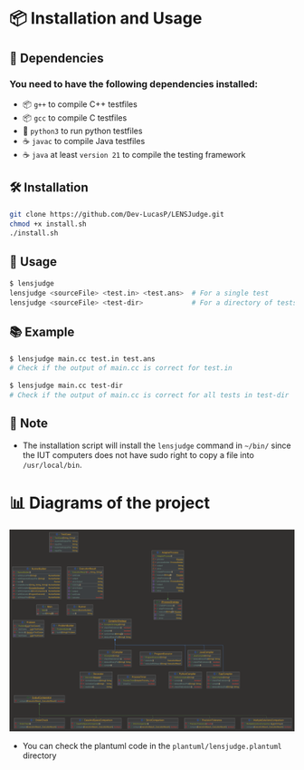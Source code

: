 # 📦 Installation and Usage 

## 📌 Dependencies

### You need to have the following dependencies installed:
- 📦 `g++` to compile C++ testfiles
- 📦 `gcc` to compile C testfiles
- 🐍 `python3` to run python testfiles
- ☕ `javac` to compile Java testfiles
- ☕ `java` at least `version 21` to compile the testing framework
## 🛠️ Installation

```bash
git clone https://github.com/Dev-LucasP/LENSJudge.git
chmod +x install.sh
./install.sh
```

## 🚀 Usage

```bash
$ lensjudge
lensjudge <sourceFile> <test.in> <test.ans>  # For a single test
lensjudge <sourceFile> <test-dir>            # For a directory of tests
```

## 📚 Example

```bash
$ lensjudge main.cc test.in test.ans
# Check if the output of main.cc is correct for test.in
```
```bash
$ lensjudge main.cc test-dir
# Check if the output of main.cc is correct for all tests in test-dir
```

## 📝 Note

- The installation script will install the `lensjudge` command in `~/bin/` since the IUT computers does not have sudo right to copy a file into `/usr/local/bin`.

# 📊 Diagrams of the project
![plantuml_graph](plantuml/lensjudge.png)
- You can check the plantuml code in the `plantuml/lensjudge.plantuml` directory
